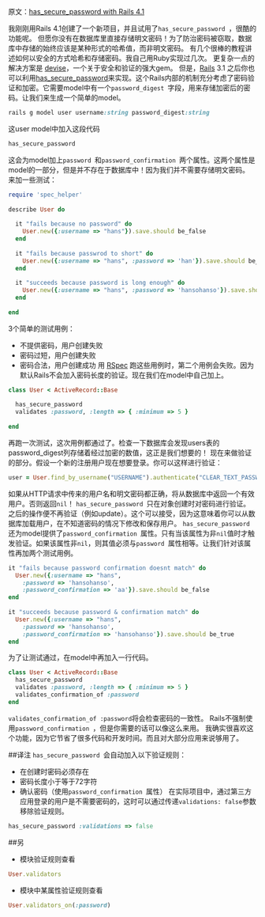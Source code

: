 原文：[has_secure_password with Rails 4.1](https://robert-reiz.com/2014/04/12/has_secure_password-with-rails-4-1/)

我刚刚用Rails 4.1创建了一个新项目，并且试用了`has_secure_password `，很酷的功能呢。
但愿你没有在数据库里直接存储明文密码！为了防治密码被窃取，数据库中存储的始终应该是某种形式的哈希值，而非明文密码。
有几个很棒的教程讲述如何以安全的方式哈希和存储密码。我自己用Ruby实现过几次。
更复杂一点的解决方案是 [devise](https://www.versioneye.com/ruby/devise/3.2.4)，一个关于安全和验证的强大gem。
但是，[Rails](https://www.versioneye.com/ruby/rails/4.1.0) 3.1 之后你也可以利用[has_secure_password](http://api.rubyonrails.org/classes/ActiveModel/SecurePassword/ClassMethods.html#method-i-has_secure_password)来实现。这个Rails内部的机制充分考虑了密码验证和加密。它需要model中有一个`password_digest `字段，用来存储加密后的密码。让我们来生成一个简单的model。
```ruby
rails g model user username:string password_digest:string
```
这user model中加入这段代码
```ruby
has_secure_password
```
这会为model加上`password `和`password_confirmation `两个属性。这两个属性是model的一部分，但是并不存在于数据库中！因为我们并不需要存储明文密码。
来加一些测试：
```ruby
require 'spec_helper'
 
describe User do
 
  it "fails because no password" do
    User.new({:username => "hans"}).save.should be_false
  end
 
  it "fails because passwrod to short" do
    User.new({:username => "hans", :password => 'han'}).save.should be_false
  end
 
  it "succeeds because password is long enough" do
    User.new({:username => "hans", :password => 'hansohanso'}).save.should be_true
  end
 
end
```
3个简单的测试用例：

- 不提供密码，用户创建失败
- 密码过短，用户创建失败
- 密码合法，用户创建成功
用 [RSpec](https://www.versioneye.com/ruby/rspec/2.14.1) 跑这些用例时，第二个用例会失败。因为默认Rails不会加入密码长度的验证。现在我们在model中自己加上。

```ruby
class User < ActiveRecord::Base
 
  has_secure_password
  validates :password, :length => { :minimum => 5 }
 
end
```
再跑一次测试，这次用例都通过了。检查一下数据库会发现users表的password_digest列存储着经过加密的数值，这正是我们想要的！
现在来做验证的部分。假设一个新的注册用户现在想要登录。你可以这样进行验证：
```ruby
user = User.find_by_username("USERNAME").authenticate("CLEAR_TEXT_PASSWORD")

```
如果从HTTP请求中传来的用户名和明文密码都正确，将从数据库中返回一个有效用户。否则返回`nil`！
`has_secure_password `只在对象创建时对密码进行验证。之后的操作便不再验证（例如update）。这个可以接受，因为这意味着你可以从数据库加载用户，在不知道密码的情况下修改和保存用户。
`has_secure_password `还为model提供了`password_confirmation `属性。只有当该属性为非`nil`值时才触发验证。如果该属性非`nil`，则其值必须与`password `属性相等。让我们针对该属性再加两个测试用例。
```ruby
it "fails because password confirmation doesnt match" do
  User.new({:username => "hans",
    :password => 'hansohanso',
    :password_confirmation => 'aa'}).save.should be_false
end
 
it "succeeds because password & confirmation match" do
  User.new({:username => "hans",
    :password => 'hansohanso',
    :password_confirmation => 'hansohanso'}).save.should be_true
end
```
为了让测试通过，在model中再加入一行代码。
```ruby
class User < ActiveRecord::Base   
  has_secure_password   
  validates :password, :length => { :minimum => 5 }
  validates_confirmation_of :password
end
```
`validates_confirmation_of :password`将会检查密码的一致性。
Rails不强制使用`password_confirmation `，但是你需要的话可以像这么来用。
我确实很喜欢这个功能，因为它节省了很多代码和开发时间。而且对大部分应用来说够用了。

##译注
`has_secure_password `会自动加入以下验证规则：
- 在创建时密码必须存在
- 密码长度小于等于72字符
- 确认密码（使用`password_confirmation `属性）
在实际项目中，通过第三方应用登录的用户是不需要密码的，这时可以通过传递`validations: false`参数移除验证规则。
```ruby
has_secure_password :validations => false
```

##另
- 模块验证规则查看
```ruby
User.validators
 ```
- 模块中某属性验证规则查看
```ruby
User.validators_on(:password)
```
